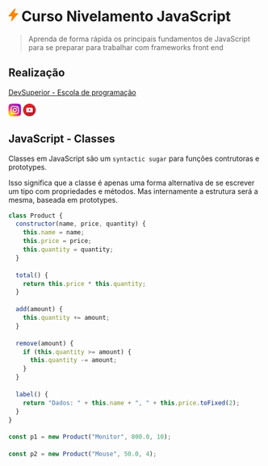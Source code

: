 # ![DevSuperior logo](https://raw.githubusercontent.com/devsuperior/bds-assets/main/ds/devsuperior-logo-small.png) Curso Nivelamento JavaScript
>  Aprenda de forma rápida os principais fundamentos de JavaScript para se preparar para trabalhar com frameworks front end

## Realização
[DevSuperior - Escola de programação](https://devsuperior.com.br)

[![DevSuperior no Instagram](https://raw.githubusercontent.com/devsuperior/bds-assets/main/ds/ig-icon.png)](https://instagram.com/devsuperior.ig)
[![DevSuperior no Youtube](https://raw.githubusercontent.com/devsuperior/bds-assets/main/ds/yt-icon.png)](https://youtube.com/devsuperior)

## JavaScript - Classes

Classes em JavaScript são um `syntactic sugar` para funções contrutoras e prototypes.

Isso significa que a classe é apenas uma forma alternativa de se escrever um tipo com propriedades e métodos. Mas internamente a estrutura será a mesma, baseada em prototypes.

```javascript
class Product {
  constructor(name, price, quantity) {
    this.name = name;
    this.price = price;
    this.quantity = quantity;
  }

  total() {
    return this.price * this.quantity;
  }

  add(amount) {
    this.quantity += amount;
  }

  remove(amount) {
    if (this.quantity >= amount) {
      this.quantity -= amount;
    }
  }

  label() {
    return "Dados: " + this.name + ", " + this.price.toFixed(2);
  }
}

const p1 = new Product("Monitor", 800.0, 10);

const p2 = new Product("Mouse", 50.0, 4);
```
